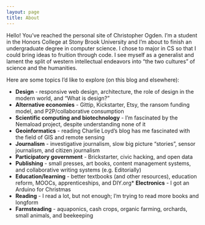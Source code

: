 ```yaml
---
layout: page
title: About
---
```


Hello!  You’ve reached the personal site of Christopher Ogden.  I’m a student in the Honors College at Stony Brook University and I’m about to finish an undergraduate degree in computer science.  I chose to major in CS so that I could bring ideas to fruition through code. I see myself as a generalist and lament the split of western intellectual endeavors into “the two cultures” of science and the humanities.

Here are some topics I’d like to explore (on this blog and elsewhere):

*   **Design** - responsive web design, architecture, the role of design in the modern world, and “What is design?”
*   **Alternative economies** - Gittip, Kickstarter, Etsy, the ransom funding model, and P2P/collaborative consumption
*   **Scientific computing and biotechnology** - I’m fascinated by the Nemaload project, despite understanding none of it
*   **Geoinformatics** - reading Charlie Loyd’s blog has me fascinated with the field of GIS and remote sensing
*   **Journalism** - investigative journalism, slow big picture “stories”, sensor journalism, and citizen journalism
*   **Participatory government** - Brickstarter, civic hacking, and open data
*   **Publishing** - small presses, art books, content management systems, and collaborative writing systems (e.g. Editorially)
*   **Education/learning** - better textbooks (and other resources), education reform, MOOCs, apprenticeships, and DIY.org*   **Electronics** - I got an Arduino for Christmas
*   **Reading** - I read a lot, but not enough; I’m trying to read more books and longform
*   **Farmsteading** - aquaponics, cash crops, organic farming, orchards, small animals, and beekeeping

